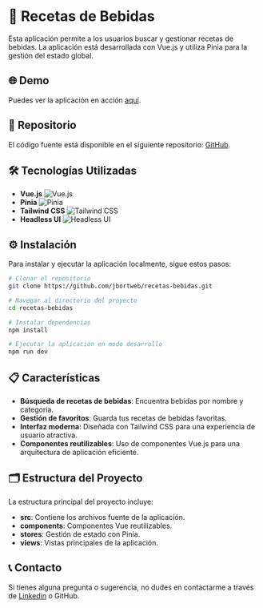 # 🍹 Recetas de Bebidas

Esta aplicación permite a los usuarios buscar y gestionar recetas de bebidas. La aplicación está desarrollada con Vue.js y utiliza Pinia para la gestión del estado global.

## 🌐 Demo

Puedes ver la aplicación en acción [aquí](https://recetas-bebidas-jbortweb.netlify.app/).

## 📂 Repositorio

El código fuente está disponible en el siguiente repositorio: [GitHub](https://github.com/jbortweb/recetas-bebidas.git).

## 🛠️ Tecnologías Utilizadas

- **Vue.js** ![Vue.js](https://img.shields.io/badge/Vue.js-35495E?logo=vue.js&logoColor=4FC08D)
- **Pinia** ![Pinia](https://img.shields.io/badge/Pinia-35495E?logo=pinia&logoColor=yellow)
- **Tailwind CSS** ![Tailwind CSS](https://img.shields.io/badge/TailwindCSS-06B6D4?logo=tailwindcss&logoColor=white)
- **Headless UI** ![Headless UI](https://img.shields.io/badge/Headless%20UI-4B5563?logo=headlessui&logoColor=white)

## ⚙️ Instalación

Para instalar y ejecutar la aplicación localmente, sigue estos pasos:

```bash
# Clonar el repositorio
git clone https://github.com/jbortweb/recetas-bebidas.git

# Navegar al directorio del proyecto
cd recetas-bebidas

# Instalar dependencias
npm install

# Ejecutar la aplicación en modo desarrollo
npm run dev
```

## 📋 Características

- **Búsqueda de recetas de bebidas**: Encuentra bebidas por nombre y categoría.
- **Gestión de favoritos**: Guarda tus recetas de bebidas favoritas.
- **Interfaz moderna**: Diseñada con Tailwind CSS para una experiencia de usuario atractiva.
- **Componentes reutilizables**: Uso de componentes Vue.js para una arquitectura de aplicación eficiente.

## 🗂️ Estructura del Proyecto

La estructura principal del proyecto incluye:

- **src**: Contiene los archivos fuente de la aplicación.
- **components**: Componentes Vue reutilizables.
- **stores**: Gestión de estado con Pinia.
- **views**: Vistas principales de la aplicación.

## 📞 Contacto

Si tienes alguna pregunta o sugerencia, no dudes en contactarme a través de [Linkedin](https://www.linkedin.com/in/jordi-bort/) o GitHub.